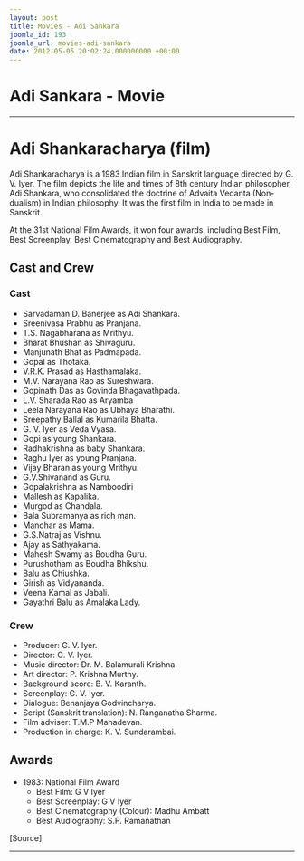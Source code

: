 ```yaml
---
layout: post
title: Movies - Adi Sankara
joomla_id: 193
joomla_url: movies-adi-sankara
date: 2012-05-05 20:02:24.000000000 +00:00
---
```

# **Adi Sankara - Movie**  

* * *

# Adi Shankaracharya (film)

Adi Shankaracharya is a 1983 Indian film in Sanskrit language directed by G. V. Iyer. The film depicts the life and times of 8th century Indian philosopher, Adi Shankara, who consolidated the doctrine of Advaita Vedanta (Non-dualism) in Indian philosophy. It was the first film in India to be made in Sanskrit.

At the 31st National Film Awards, it won four awards, including Best Film, Best Screenplay, Best Cinematography and Best Audiography.
## Cast and Crew

### Cast

- Sarvadaman D. Banerjee as Adi Shankara.
- Sreenivasa Prabhu as Pranjana.
- T.S. Nagabharana as Mrithyu.
- Bharat Bhushan as Shivaguru.
- Manjunath Bhat as Padmapada.
- Gopal as Thotaka.
- V.R.K. Prasad as Hasthamalaka.
- M.V. Narayana Rao as Sureshwara.
- Gopinath Das as Govinda Bhagavathpada.
- L.V. Sharada Rao as Aryamba
- Leela Narayana Rao as Ubhaya Bharathi.
- Sreepathy Ballal as Kumarila Bhatta.
- G. V. Iyer as Veda Vyasa.
- Gopi as young Shankara.
- Radhakrishna as baby Shankara.
- Raghu Iyer as young Pranjana.
- Vijay Bharan as young Mrithyu.
- G.V.Shivanand as Guru.
- Gopalakrishna as Namboodiri
- Mallesh as Kapalika.
- Murgod as Chandala.
- Bala Subramanya as rich man.
- Manohar as Mama.
- G.S.Natraj as Vishnu.
- Ajay as Sathyakama.
- Mahesh Swamy as Boudha Guru.
- Purushotham as Boudha Bhikshu.
- Balu as Chiushka.
- Girish as Vidyananda.
- Veena Kamal as Jabali.
- Gayathri Balu as Amalaka Lady.

### Crew

- Producer: G. V. Iyer.
- Director: G. V. Iyer.
- Music director: Dr. M. Balamurali Krishna.
- Art director: P. Krishna Murthy.
- Background score: B. V. Karanth.
- Screenplay: G. V. Iyer.
- Dialogue: Benanjaya Godvincharya.
- Script (Sanskrit translation): N. Ranganatha Sharma.
- Film adviser: T.M.P Mahadevan.
- Production in charge: K. V. Sundarambai.

## Awards

- 1983: National Film Award 
  - Best Film: G V Iyer
  - Best Screenplay: G V Iyer
  - Best Cinematography (Colour): Madhu Ambatt
  - Best Audiography: S.P. Ramanathan



[Source]

* * *



